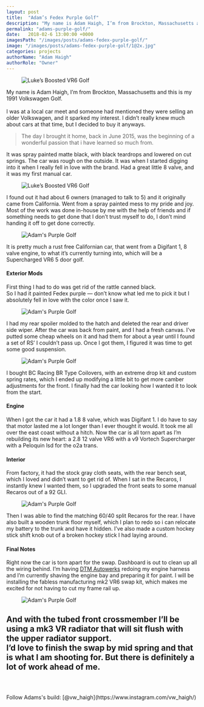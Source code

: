 ```yaml
---
layout: post
title:  "Adam’s Fedex Purple Golf"
description: "My name is Adam Haigh, I’m from Brockton, Massachusetts and this is my 1991 Volkswagen Golf."
permalink: "adams-purple-golf/"
date:   2018-02-6 13:00:00 +0000
imagesPath: "/images/posts/adams-fedex-purple-golf/"
image: "/images/posts/adams-fedex-purple-golf/1@2x.jpg"
categories: projects
authorName: "Adam Haigh"
authorRole: "Owner"
---
```


<figure>
  <img src="{{ page.imagesPath }}1.jpg" srcset="{{ page.imagesPath }}1.jpg 1x, {{ page.imagesPath }}1@2x.jpg 2x" alt="Luke’s Boosted VR6 Golf">
</figure>

My name is Adam Haigh, I’m from Brockton, Massachusetts and this is my 1991 Volkswagen Golf.
<br/><br/>
I was at a local car meet and someone had mentioned they were selling an older Volkswagen, and it sparked my interest. I didn’t really knew much about cars at that time, but I decided to buy it anyways.

>The day I brought it home, back in June 2015, was the beginning of a wonderful passion that i have learned so much from.

It was spray painted matte black, with black teardrops and lowered on cut springs. The car was rough on the outside. It was when I started digging into it when I really fell in love with the brand. Had a great little 8 valve, and it was my first manual car.

<figure>
  <img src="{{page.imagesPath}}2.jpg" srcset="{{page.imagesPath}}2.jpg 1x, {{page.imagesPath}}2@2x.jpg 2x" alt="Luke’s Boosted VR6 Golf">
</figure>

I found out it had about 6 owners (managed to talk to 5) and it originally came from California. Went from a spray painted mess to my pride and joy. Most of the work was done in-house by me with the help of friends and if something needs to get done that I don’t trust myself to do, I don’t mind handing it off to get done correctly.

<figure>
  <img src="{{page.imagesPath}}3.jpg" srcset="{{page.imagesPath}}3.jpg 1x, {{page.imagesPath}}3@2x.jpg 2x" alt="Adam's Purple Golf">
</figure>

It is pretty much a rust free Californian car, that went from a Digifant 1, 8 valve engine, to what it’s currently turning into, which will be a Supercharged VR6 5 door golf.


#### Exterior Mods
First thing I had to do was get rid of the rattle canned black.
<br/>
So I had it painted Fedex purple — don’t know what led me to pick it but I absolutely fell in love with the color once I saw it.

<figure>
  <img src="{{page.imagesPath}}4.jpg" srcset="{{page.imagesPath}}4.jpg 1x, {{page.imagesPath}}4@2x.jpg 2x" alt="Adam's Purple Golf">
</figure>

I had my rear spoiler molded to the hatch and deleted the rear and driver side wiper. After the car was back from paint, and I had a fresh canvas. I’ve putted some cheap wheels on it and had them for about a year until I found a set of RS’ I couldn’t pass up. Once I got them, I figured it was time to get some good suspension.
<figure>
  <img src="{{page.imagesPath}}6.jpg" srcset="{{page.imagesPath}}6.jpg 1x, {{page.imagesPath}}6@2x.jpg 2x" alt="Adam's Purple Golf">
</figure>
I bought BC Racing BR Type Coilovers, with an extreme drop kit and custom spring rates, which I ended up modifying a little bit to get more camber adjustments for the front. I finally had the car looking how I wanted it to look from the start.


#### Engine
When I got the car it had a 1.8 8 valve, which was Digifant 1.
I do have to say that motor lasted me a lot longer than I ever thought it would. It took me all over the east coast without a hitch. Now the car is all torn apart as I’m rebuilding its new heart: a 2.8 12 valve VR6 with a v9 Vortech Supercharger with a Peloquin lsd for the o2a trans.


#### Interior
From factory, it had the stock gray cloth seats, with the rear bench seat, which I loved and didn’t want to get rid of. When I sat in the Recaros, I instantly knew I wanted them, so I upgraded the front seats to some manual Recaros out of a 92 GLI.

<figure>
  <img src="{{page.imagesPath}}5.jpg" srcset="{{page.imagesPath}}5.jpg 1x, {{page.imagesPath}}5@2x.jpg 2x" alt="Adam's Purple Golf">
</figure>

Then I was able to find the matching 60/40 split Recaros for the rear. I have also built a wooden trunk floor myself, which I plan to redo so i can relocate my battery to the trunk and have it hidden. I’ve also made a custom hockey stick shift knob out of a broken hockey stick I had laying around.

#### Final Notes
Right now the car is torn apart for the swap. Dashboard is out to clean up all the wiring behind. I’m having [DTM Autowerks](http://dtmautowerks.com) redoing my engine harness and I’m currently shaving the engine bay and preparing it for paint. I will be installing the fabless manufacturing mk2 VR6 swap kit, which makes me excited for not having to cut my frame rail up.

<figure>
  <img src="{{page.imagesPath}}7.jpg" srcset="{{page.imagesPath}}7.jpg 1x, {{page.imagesPath}}7@2x.jpg 2x" alt="Adam's Purple Golf">
</figure>

And with the tubed front crossmember I’ll be using a mk3 VR radiator that will sit flush with the upper radiator support.
<br/>
I’d love to finish the swap by mid spring and that is what I am shooting for. But there is definitely a lot of work ahead of me.
<br/><br/>
-
<br/>
Follow Adams's build: [@vw_haigh](https://www.instagram.com/vw_haigh/)
